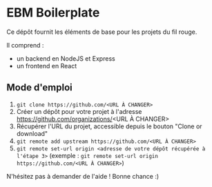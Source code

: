 EBM Boilerplate
===============

Ce dépôt fournit les éléments de base pour les projets du fil rouge.

Il comprend :
- un backend en NodeJS et Express
- un frontend en React

## Mode d'emploi

1. `git clone https://github.com/<URL À CHANGER>`
2. Créer un dépôt pour votre projet à l'adresse https://github.com/organizations/<URL À CHANGER>
3. Récupérer l'URL du projet, accessible depuis le bouton "Clone or download"
4. `git remote add upstream https://github.com/<URL À CHANGER>`
5. `git remote set-url origin <adresse de votre dépôt récupérée à l'étape 3>` (exemple : `git remote set-url origin https://github.com/<URL À CHANGER>`)

N'hésitez pas à demander de l'aide ! Bonne chance :)
